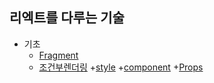 ## 리엑트를 다루는 기술

* 기초
    + [Fragment](https://github.com/HWANBINYOO/React-study/blob/main/reactbook/READMEMDS/Fragment.md)
    + [조건부렌더링](https://github.com/HWANBINYOO/React-study/blob/main/reactbook/READMEMDS/%26%26.md)
    +[style]()
    +[component]()
    +[Props]()
